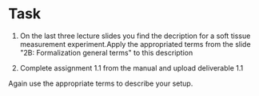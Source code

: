 # Task

1. On the last three lecture slides you find the decription for a soft tissue measurement experiment.Apply the appropriated terms from the slide "2B: Formalization general terms" to this description

1. Complete assignment 1.1 from the manual and upload deliverable 1.1

Again use the appropriate terms to describe your setup.

